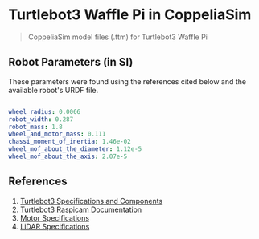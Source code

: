 # Turtlebot3 Waffle Pi in CoppeliaSim
> CoppeliaSim model files (.ttm) for Turtlebot3 Waffle Pi

## Robot Parameters (in SI)

These parameters were found using the references cited below and the available robot's URDF file.

``` yml

wheel_radius: 0.0066
robot_width: 0.287
robot_mass: 1.8
wheel_and_motor_mass: 0.111
chassi_moment_of_inertia: 1.46e-02
wheel_mof_about_the_diameter: 1.12e-5
wheel_mof_about_the_axis: 2.07e-5

```

## References
1. [Turtlebot3 Specifications and Components](https://emanual.robotis.com/docs/en/platform/turtlebot3/features/#components)
2. [Turtlebot3 Raspicam Documentation](https://emanual.robotis.com/docs/en/platform/turtlebot3/appendix_raspi_cam/)
3. [Motor Specifications](https://emanual.robotis.com/docs/en/dxl/x/xm430-w210/)
4. [LiDAR Specifications](https://emanual.robotis.com/docs/en/platform/turtlebot3/appendix_lds_02/)
